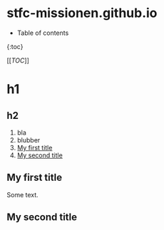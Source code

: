# stfc-missionen.github.io

* Table of contents

{:toc}

[[_TOC_]]

# h1
## h2

1. bla
1. blubber
1. [My first title](#my-first-title)
1. [My second title](#my-second-title)
## My first title
Some text.
## My second title
